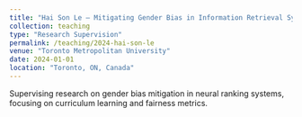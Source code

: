 ```yaml
---
title: "Hai Son Le — Mitigating Gender Bias in Information Retrieval Systems"
collection: teaching
type: "Research Supervision"
permalink: /teaching/2024-hai-son-le
venue: "Toronto Metropolitan University"
date: 2024-01-01
location: "Toronto, ON, Canada"
---
```

Supervising research on gender bias mitigation in neural ranking systems, focusing on curriculum learning and fairness metrics.
